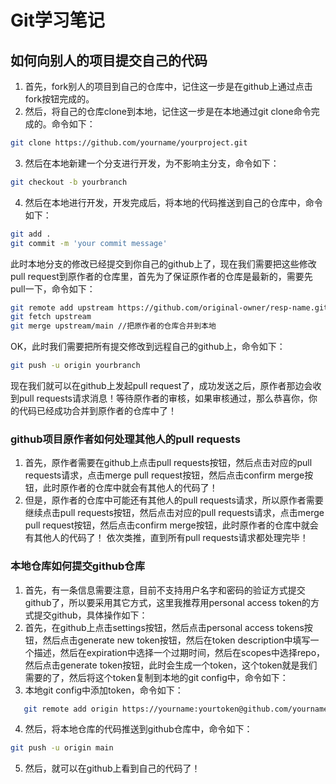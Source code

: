 # Git学习笔记

## 如何向别人的项目提交自己的代码
1. 首先，fork别人的项目到自己的仓库中，记住这一步是在github上通过点击fork按钮完成的。
2. 然后，将自己的仓库clone到本地，记住这一步是在本地通过git clone命令完成的。命令如下：
``` bash
git clone https://github.com/yourname/yourproject.git
```
3. 然后在本地新建一个分支进行开发，为不影响主分支，命令如下：
``` bash
git checkout -b yourbranch
```
4. 然后在本地进行开发，开发完成后，将本地的代码推送到自己的仓库中，命令如下：
``` bash
git add .
git commit -m 'your commit message'
```
此时本地分支的修改已经提交到你自己的github上了，现在我们需要把这些修改pull request到原作者的仓库里，首先为了保证原作者的仓库是最新的，需要先pull一下，命令如下：
``` bash
git remote add upstream https://github.com/original-owner/resp-name.git
git fetch upstream
git merge upstream/main //把原作者的仓库合并到本地
```
OK，此时我们需要把所有提交修改到远程自己的github上，命令如下：
``` bash
git push -u origin yourbranch
```
现在我们就可以在github上发起pull request了，成功发送之后，原作者那边会收到pull requests请求消息！等待原作者的审核，如果审核通过，那么恭喜你，你的代码已经成功合并到原作者的仓库中了！

### github项目原作者如何处理其他人的pull requests
1. 首先，原作者需要在github上点击pull requests按钮，然后点击对应的pull requests请求，点击merge pull request按钮，然后点击confirm merge按钮，此时原作者的仓库中就会有其他人的代码了！
2. 但是，原作者的仓库中可能还有其他人的pull requests请求，所以原作者需要继续点击pull requests按钮，然后点击对应的pull requests请求，点击merge pull request按钮，然后点击confirm merge按钮，此时原作者的仓库中就会有其他人的代码了！ 依次类推，直到所有pull requests请求都处理完毕！

### 本地仓库如何提交github仓库

1. 首先，有一条信息需要注意，目前不支持用户名字和密码的验证方式提交github了，所以要采用其它方式，这里我推荐用personal access token的方式提交github，具体操作如下：
2. 首先，在github上点击settings按钮，然后点击personal access tokens按钮，然后点击generate new token按钮，然后在token description中填写一个描述，然后在expiration中选择一个过期时间，然后在scopes中选择repo，然后点击generate token按钮，此时会生成一个token，这个token就是我们需要的了，然后将这个token复制到本地的git config中，命令如下：
3. 本地git config中添加token，命令如下：
``` bash
   git remote add origin https://yourname:yourtoken@github.com/yourname/yourproject.git # 其实就是原来的https地址加上用户名和token
```
4. 然后，将本地仓库的代码推送到github仓库中，命令如下：
``` bash
git push -u origin main
```
5. 然后，就可以在github上看到自己的代码了！